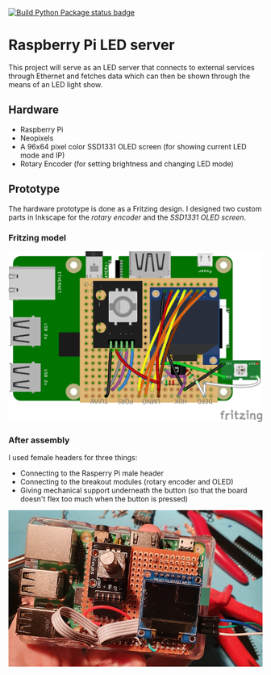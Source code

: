 [![Build Python Package status badge](https://github.com/emanuelen5/rpi-led-server/actions/workflows/python.yml/badge.svg)](https://github.com/emanuelen5/rpi-led-server/actions/workflows/python.yml)

# Raspberry Pi LED server
This project will serve as an LED server that connects to external services through Ethernet and fetches data which can then be shown through the means of an LED light show.

## Hardware
* Raspberry Pi
* Neopixels
* A 96x64 pixel color SSD1331 OLED screen (for showing current LED mode and IP)
* Rotary Encoder (for setting brightness and changing LED mode)

## Prototype
The hardware prototype is done as a Fritzing design. I designed two custom parts in Inkscape for the *rotary encoder* and the *SSD1331 OLED screen*.

### Fritzing model
![Fritzing breadboard design](fritzing/rpi-leds-and-screen_bb.png)

### After assembly
I used female headers for three things:

* Connecting to the Rasperry Pi male header
* Connecting to the breakout modules (rotary encoder and OLED)
* Giving mechanical support underneath the button (so that the board doesn't flex too much when the button is pressed)

![Assembled protoype header](fritzing/prototype-assembled.jpg)